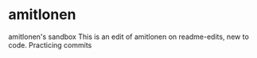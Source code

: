 # amitlonen
amitlonen's sandbox
This is an edit of amitlonen on readme-edits, new to code.
Practicing commits
